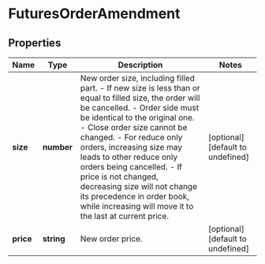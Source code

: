 # FuturesOrderAmendment

## Properties

Name | Type | Description | Notes
------------ | ------------- | ------------- | -------------
**size** | **number** | New order size, including filled part.  - If new size is less than or equal to filled size, the order will be cancelled. - Order side must be identical to the original one. - Close order size cannot be changed. - For reduce only orders, increasing size may leads to other reduce only orders being cancelled. - If price is not changed, decreasing size will not change its precedence in order book, while increasing will move it to the last at current price. | [optional] [default to undefined]
**price** | **string** | New order price. | [optional] [default to undefined]

